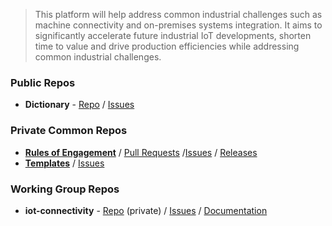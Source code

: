  > This platform will help address common industrial challenges such as machine connectivity and on-premises systems integration. It aims to significantly accelerate future industrial IoT developments, shorten time to value and drive production efficiencies while addressing common industrial challenges.
 
### Public Repos
 * **Dictionary** -
 [Repo](https://github.com/OpenManufacturingPlatform/dictionary) / [Issues](https://github.com/OpenManufacturingPlatform/dictionary) 
 
### Private Common Repos
 * **[Rules of Engagement](https://github.com/OpenManufacturingPlatform/rules-of-engagement)** / [Pull Requests]() /[Issues](https://github.com/OpenManufacturingPlatform/rules-of-engagement/issues) / [Releases](https://github.com/OpenManufacturingPlatform/rules-of-engagement/releases)
 * **[Templates](https://github.com/OpenManufacturingPlatform/templates)** / [Issues](https://github.com/OpenManufacturingPlatform/templates/issues)
 
### Working Group Repos
 * **iot-connectivity** - [Repo]() (private) / [Issues]() / [Documentation]()
 
 
  
 
